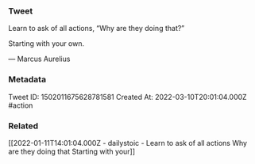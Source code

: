 ### Tweet
Learn to ask of all actions, “Why are they doing that?” 

Starting with your own. 

— Marcus Aurelius

### Metadata
Tweet ID: 1502011675628781581
Created At: 2022-03-10T20:01:04.000Z
#action

### Related
[[2022-01-11T14:01:04.000Z - dailystoic - Learn to ask of all actions Why are they doing that Starting with your]]

